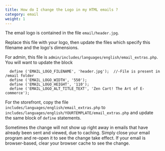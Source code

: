 ```yaml
---
title: How do I change the Logo in my HTML emails ?
category: email
weight: 1
---
```


The email logo is contained in the file `email/header.jpg`. 

Replace this file with your logo, then update the files which specify
this filename and the logo's dimensions.  

For admin, this file is `admin/includes/languages/english/email_extras.php`. 
You will want to update the block 

```
  define ('EMAIL_LOGO_FILENAME', 'header.jpg');  //-File is present in /email folder
  define ('EMAIL_LOGO_WIDTH', '550');
  define ('EMAIL_LOGO_HEIGHT', '110');
  define ('EMAIL_LOGO_ALT_TITLE_TEXT', 'Zen Cart! The Art of E-commerce');
```

For the storefront, copy the file `includes/languages/english/email_extras.php` to `includes/languages/english/YOURTEMPLATE/email_extras.php` and update the same block of `define` statements.

Sometimes the change will not show up right away in emails that have already been sent and viewed, due to caching. Simply close your email program and re-open it to see the change take effect.  If your email is browser-based, clear your browser cache to see the change. 


